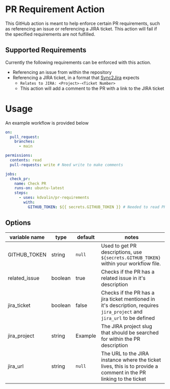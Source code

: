 # PR Requirement Action
This GitHub action is meant to help enforce certain
PR requirements, such as referencing an issue or
referencing a JIRA ticket.  This action will fail
if the specified requirements are not fulfilled.

## Supported Requirements
Currently the following requirements can be enforced
with this action.
- Referencing an issue from within the repository
- Referencing a JIRA ticket, in a format that [Sync2Jira](https://github.com/release-engineering/Sync2Jira) expects
  - `Relates to JIRA: <Project>-<Ticket Number>`
  - This action will add a comment to the PR
  with a link to the JIRA ticket

# Usage
An example workflow is provided below
```yaml
on:
  pull_request:
    branches:
      - main

permissions:
  contents: read
  pull-requests: write # Need write to make comments

jobs:
  check_pr:
    name: Check PR
    runs-on: ubuntu-latest
    steps:
      - uses: kdvalin/pr-requirements
        with:
          GITHUB_TOKEN: ${{ secrets.GITHUB_TOKEN }} # Needed to read PR descriptions
```

## Options
|variable name | type | default | notes|
|-------------|------|--------| -------|
| GITHUB_TOKEN | string | `null` | Used to get PR descriptions, use `${secrets.GITHUB_TOKEN}` within your workflow file. |
| related_issue | boolean | true | Checks if the PR has a related issue in it's description |
| jira_ticket | boolean | false | Checks if the PR has a jira ticket mentioned in it's description, requires `jira_project` and `jira_url` to be defined |
| jira_project | string | Example | The JIRA project slug that should be searched for within the PR description |
| jira_url | string | `null` | The URL to the JIRA instance where the ticket lives, this is to provide a comment in the PR linking to the ticket |




